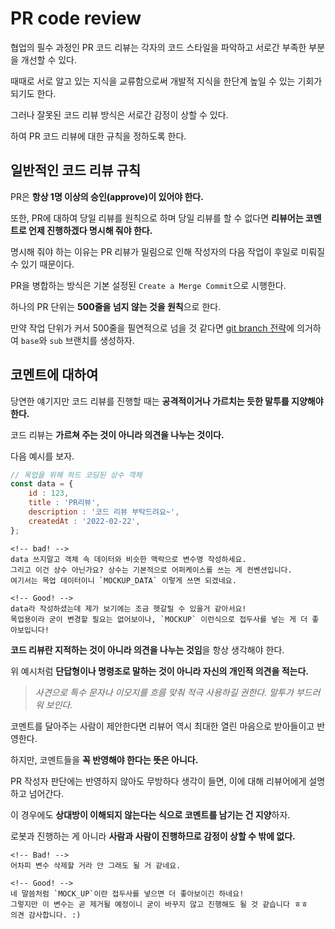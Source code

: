 # PR code review

협업의 필수 과정인 PR 코드 리뷰는 각자의 코드 스타일을 파악하고 서로간 부족한 부분을 개선할 수 있다.

때때로 서로 알고 있는 지식을 교류함으로써 개발적 지식을 한단계 높일 수 있는 기회가 되기도 한다.

그러나 잘못된 코드 리뷰 방식은 서로간 감정이 상할 수 있다.

하여 PR 코드 리뷰에 대한 규칙을 정하도록 한다.

## 일반적인 코드 리뷰 규칙

PR은 **항상 1명 이상의 승인(approve)이 있어야 한다.**

또한, PR에 대하여 당일 리뷰를 원칙으로 하며 당일 리뷰를 할 수 없다면 **리뷰어는 코멘트로 언제 진행하겠다 명시해 줘야 한다.**

명시해 줘야 하는 이유는 PR 리뷰가 밀림으로 인해 작성자의 다음 작업이 후일로 미뤄질 수 있기 때문이다.

PR을 병합하는 방식은 기본 설정된 `Create a Merge Commit`으로 시행한다.

하나의 PR 단위는 **500줄을 넘지 않는 것을 원칙**으로 한다.

만약 작업 단위가 커서 500줄을 필연적으로 넘을 것 같다면 [git branch 전략](./git-branch-strategy.md)에 의거하여 `base`와 `sub` 브랜치를 생성하자.

## 코멘트에 대하여

당연한 얘기지만 코드 리뷰를 진행할 때는 **공격적이거나 가르치는 듯한 말투를 지양해야 한다.**

코드 리뷰는 **가르쳐 주는 것이 아니라 의견을 나누는 것이다.**

다음 예시를 보자.

```js
// 목업을 위해 하드 코딩된 상수 객체
const data = {
	id : 123,
	title : 'PR리뷰',
	description : '코드 리뷰 부탁드려요~',
	createdAt : '2022-02-22',
};
```

```
<!-- bad! -->
data 쓰지말고 객체 속 데이터와 비슷한 맥락으로 변수명 작성하세요.
그리고 이건 상수 아닌가요? 상수는 기본적으로 어퍼케이스를 쓰는 게 컨벤션입니다.
여기서는 목업 데이터이니 `MOCKUP_DATA` 이렇게 쓰면 되겠네요.

<!-- Good! -->
data라 작성하셨는데 제가 보기에는 조금 헷갈릴 수 있을거 같아서요!
목업용이라 굳이 변경할 필요는 없어보이나, `MOCKUP` 이런식으로 접두사를 넣는 게 더 좋아보입니다!
```

**코드 리뷰란 지적하는 것이 아니라 의견을 나누는 것임**을 항상 생각해야 한다.

위 예시처럼 **단답형이나 명령조로 말하는 것이 아니라 자신의 개인적 의견을 적는다.**

> _사견으로 특수 문자나 이모지를 흐름 맞춰 적극 사용하길 권한다. 말투가 부드러워 보인다._

코멘트를 달아주는 사람이 제안한다면 리뷰어 역시 최대한 열린 마음으로 받아들이고 반영한다.

하지만, 코멘트들을 **꼭 반영해야 한다는 뜻은 아니다.**

PR 작성자 판단에는 반영하지 않아도 무방하다 생각이 들면, 이에 대해 리뷰어에게 설명하고 넘어간다.

이 경우에도 **상대방이 이해되지 않는다는 식으로 코멘트를 남기는 건 지양**하자.

로봇과 진행하는 게 아니라 **사람과 사람이 진행하므로 감정이 상할 수 밖에 없다.**

```
<!-- Bad! -->
어차피 변수 삭제할 거라 안 그래도 될 거 같네요.

<!-- Good! -->
네 말씀처럼 `MOCK_UP`이란 접두사를 넣으면 더 좋아보이긴 하네요!
그렇지만 이 변수는 곧 제거될 예정이니 굳이 바꾸지 않고 진행해도 될 것 같습니다 ㅎㅎ
의견 감사합니다. :)
```


